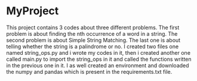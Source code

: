 # MyProject
This project contains 3 codes about three different problems.
The first problem is about finding the nth occurrence of a word in a string.
The second problem is about Simple String Matching.
The last one is about telling whether the string is a palindrome or no.
I created two files one named string_ops.py and i wrote my codes in it, then i created another one called main.py to import the string_ops in it and called the functions written in the previous one in it.
I as well created an environment and downloaded the numpy and pandas which is present in the requirements.txt file.
